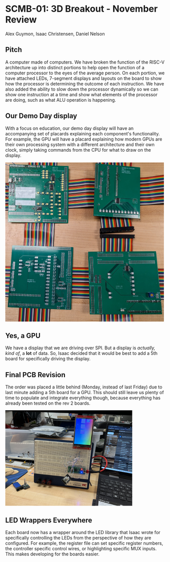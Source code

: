 # SCMB-01: 3D Breakout - November Review
Alex Guymon, Isaac Christensen, Daniel Nelson

## Pitch

A computer made of computers. We have broken the function of the RISC-V architecture up into distinct portions to help open the function of a computer processor to the eyes of the average person. On each portion, we have attached LEDs, 7-segment displays and layouts on the board to show how the processor is determining the outcome of each instruction. We have also added the ability to slow down the processor dynamically so we can show one instruction at a time and show what elements of the processor are doing, such as what ALU operation is happening.

## Our Demo Day display

With a focus on education, our demo day display will have an accompanying set of placards explaining each component's functionality.  For example, the GPU will have a placard explaining how modern GPUs are their own processing system with a different architecture and their own clock, simply taking commands from the CPU for what to draw on the display.

<img src="images/placedPcbs.jpg" alt="Completion Meme" width="400" style="background-color:White;width:500px;height:500px"/>

## Yes, a GPU

We have a display that we are driving over SPI. But a display is *actually, kind of*, a **lot** of data. So, Isaac decided that it would be best to add a 5th board for specifically driving the display.

## Final PCB Revision

The order was placed a little behind (Monday, instead of last Friday) due to last minute adding a 5th board for a GPU. This should still leave us plenty of time to populate and integrate everything though, because everything has already been tested on the rev 2 boards.

<img src="images/Screen.jpg" alt="Screen!" width="400" style="background-color:White"/>

## LED Wrappers Everywhere

Each board now has a wrapper around the LED library that Isaac wrote for specifically controlling the LEDs from the perspective of how they are configured. For example, the register file can set specific register numbers, the controller specific control wires, or highlighting specific MUX inputs. This makes developing for the boards easier.
